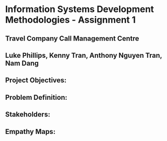 # Information Systems Development Methodologies - Assignment 1
## Travel Company Call Management Centre
## Luke Phillips, Kenny Tran, Anthony Nguyen Tran, Nam Dang

## Project Objectives:


## Problem Definition:


## Stakeholders:


## Empathy Maps:
